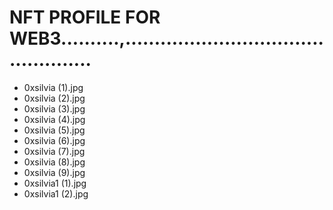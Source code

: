 # NFT PROFILE FOR WEB3..........,................................................
- 0xsilvia (1).jpg
- 0xsilvia (2).jpg
- 0xsilvia (3).jpg
- 0xsilvia (4).jpg
- 0xsilvia (5).jpg
- 0xsilvia (6).jpg
- 0xsilvia (7).jpg
- 0xsilvia (8).jpg
- 0xsilvia (9).jpg
- 0xsilvia1 (1).jpg
- 0xsilvia1 (2).jpg
